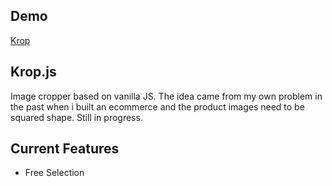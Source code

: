 ## Demo
[Krop]

## Krop.js
Image cropper based on vanilla JS.
The idea came from my own problem in the past when i built an ecommerce and the product images need to be squared shape. Still in progress.

## Current Features
 - Free Selection


 [Krop]: <http://krop.akhmadfauzi.com>

